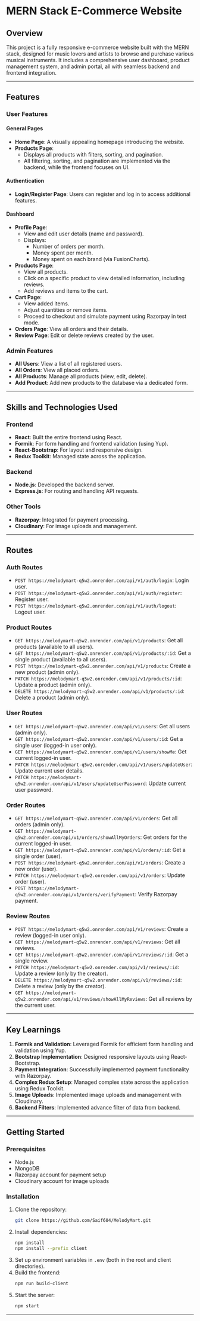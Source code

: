 # MERN Stack E-Commerce Website

## Overview
This project is a fully responsive e-commerce website built with the MERN stack, designed for music lovers and artists to browse and purchase various musical instruments. It includes a comprehensive user dashboard, product management system, and admin portal, all with seamless backend and frontend integration.

---

## Features
### **User Features**

#### **General Pages**
- **Home Page**: A visually appealing homepage introducing the website.
- **Products Page**:
  - Displays all products with filters, sorting, and pagination.
  - All filtering, sorting, and pagination are implemented via the backend, while the frontend focuses on UI.

#### **Authentication**
- **Login/Register Page**: Users can register and log in to access additional features.

#### **Dashboard**
- **Profile Page**:
  - View and edit user details (name and password).
  - Displays:
    - Number of orders per month.
    - Money spent per month.
    - Money spent on each brand (via FusionCharts).
- **Products Page**:
  - View all products.
  - Click on a specific product to view detailed information, including reviews.
  - Add reviews and items to the cart.
- **Cart Page**:
  - View added items.
  - Adjust quantities or remove items.
  - Proceed to checkout and simulate payment using Razorpay in test mode.
- **Orders Page**: View all orders and their details.
- **Review Page**: Edit or delete reviews created by the user.

### **Admin Features**
- **All Users**: View a list of all registered users.
- **All Orders**: View all placed orders.
- **All Products**: Manage all products (view, edit, delete).
- **Add Product**: Add new products to the database via a dedicated form.

---

## Skills and Technologies Used

### **Frontend**
- **React**: Built the entire frontend using React.
- **Formik**: For form handling and frontend validation (using Yup).
- **React-Bootstrap**: For layout and responsive design.
- **Redux Toolkit**: Managed state across the application.

### **Backend**
- **Node.js**: Developed the backend server.
- **Express.js**: For routing and handling API requests.

### **Other Tools**
- **Razorpay**: Integrated for payment processing.
- **Cloudinary**: For image uploads and management.

---

## Routes

### **Auth Routes**
- `POST https://melodymart-q5w2.onrender.com/api/v1/auth/login`: Login user.
- `POST https://melodymart-q5w2.onrender.com/api/v1/auth/register`: Register user.
- `POST https://melodymart-q5w2.onrender.com/api/v1/auth/logout`: Logout user.

### **Product Routes**
- `GET https://melodymart-q5w2.onrender.com/api/v1/products`: Get all products (available to all users).
- `GET https://melodymart-q5w2.onrender.com/api/v1/products/:id`: Get a single product (available to all users).
- `POST https://melodymart-q5w2.onrender.com/api/v1/products`: Create a new product (admin only).
- `PATCH https://melodymart-q5w2.onrender.com/api/v1/products/:id`: Update a product (admin only).
- `DELETE https://melodymart-q5w2.onrender.com/api/v1/products/:id`: Delete a product (admin only).

### **User Routes**
- `GET https://melodymart-q5w2.onrender.com/api/v1/users`: Get all users (admin only).
- `GET https://melodymart-q5w2.onrender.com/api/v1/users/:id`: Get a single user (logged-in user only).
- `GET https://melodymart-q5w2.onrender.com/api/v1/users/showMe`: Get current logged-in user.
- `PATCH https://melodymart-q5w2.onrender.com/api/v1/users/updateUser`: Update current user details.
- `PATCH https://melodymart-q5w2.onrender.com/api/v1/users/updateUserPassword`: Update current user password.

### **Order Routes**
- `GET https://melodymart-q5w2.onrender.com/api/v1/orders`: Get all orders (admin only).
- `GET https://melodymart-q5w2.onrender.com/api/v1/orders/showAllMyOrders`: Get orders for the current logged-in user.
- `GET https://melodymart-q5w2.onrender.com/api/v1/orders/:id`: Get a single order (user).
- `POST https://melodymart-q5w2.onrender.com/api/v1/orders`: Create a new order (user).
- `PATCH https://melodymart-q5w2.onrender.com/api/v1/orders`: Update order (user).
- `POST https://melodymart-q5w2.onrender.com/api/v1/orders/verifyPayment`: Verify Razorpay payment.

### **Review Routes**
- `POST https://melodymart-q5w2.onrender.com/api/v1/reviews`: Create a review (logged-in user only).
- `GET https://melodymart-q5w2.onrender.com/api/v1/reviews`: Get all reviews.
- `GET https://melodymart-q5w2.onrender.com/api/v1/reviews/:id`: Get a single review.
- `PATCH https://melodymart-q5w2.onrender.com/api/v1/reviews/:id`: Update a review (only by the creator).
- `DELETE https://melodymart-q5w2.onrender.com/api/v1/reviews/:id`: Delete a review (only by the creator).
- `GET https://melodymart-q5w2.onrender.com/api/v1/reviews/showAllMyReviews`: Get all reviews by the current user.

---

## Key Learnings
1. **Formik and Validation**: Leveraged Formik for efficient form handling and validation using Yup.
2. **Bootstrap Implementation**: Designed responsive layouts using React-Bootstrap.
3. **Payment Integration**: Successfully implemented payment functionality with Razorpay.
4. **Complex Redux Setup**: Managed complex state across the application using Redux Toolkit.
5. **Image Uploads**: Implemented image uploads and management with Cloudinary.
6. **Backend Filters**: Implemented advance filter of data from backend.

---

## Getting Started
### **Prerequisites**
- Node.js
- MongoDB
- Razorpay account for payment setup
- Cloudinary account for image uploads

### **Installation**
1. Clone the repository:
   ```bash
   git clone https://github.com/Saif604/MelodyMart.git
   ```
2. Install dependencies:
   ```bash
   npm install
   npm install --prefix client
   ```
3. Set up environment variables in `.env` (both in the root and client directories).
4. Build the frontend:
   ```bash
   npm run build-client
   ```
5. Start the server:
   ```bash
   npm start
   ```

---
